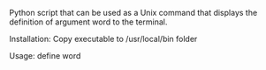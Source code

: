 Python script that can be used as a Unix command that displays the definition of argument word to the terminal.

Installation: Copy executable to /usr/local/bin folder

Usage: define word
